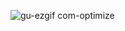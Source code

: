 ![gu-ezgif com-optimize](https://github.com/user-attachments/assets/3bfa2aec-5e01-4d7f-97ef-008da76ca36c)

<!--


- This is pretty much first attempt at making a gui for anything & first attempt at using python. So we'll see how this goes..
- My approach is a bit on the easy side, 99% of the ui was made in qtdesigner, so I pretty much skipped the how-to create part & focus more on assigning functionality, eventually I'll need to revisit this and learn, because the overall sizing of elements in the scrollable widget need work
- Sidebar trigger needs better placement (preferably by having the tab index moved left. Im going to end up blowing up this entire layout just to accomplish that
- Dialog buttons need to be replaced in favor of toggle switches. There was a hacky approach that I thought of, using ui/button/toggle gifs and setting the gifs to a midway state on selection, then end/begin state on unselection. Harder then it seems. Might need a library instead
- Notification, button inputs need better visual acknowledgement


-->
